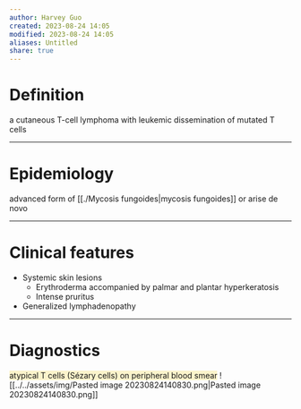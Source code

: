 ```yaml
---
author: Harvey Guo
created: 2023-08-24 14:05
modified: 2023-08-24 14:05
aliases: Untitled
share: true
---
```

# Definition
a cutaneous T-cell lymphoma with leukemic dissemination of mutated T cells

---
# Epidemiology
advanced form of [[./Mycosis fungoides|mycosis fungoides]] or arise de novo

---
# Clinical features
- Systemic skin lesions
	- Erythroderma accompanied by palmar and plantar hyperkeratosis
	- Intense pruritus
- Generalized lymphadenopathy

---
# Diagnostics
<span style="background:rgba(240, 200, 0, 0.2)">atypical T cells (Sézary cells) on peripheral blood smear</span> ![[../../assets/img/Pasted image 20230824140830.png|Pasted image 20230824140830.png]]
